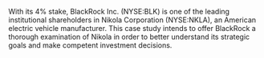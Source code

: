With its 4% stake, BlackRock Inc. (NYSE:BLK) is one of the leading institutional shareholders in Nikola Corporation (NYSE:NKLA), an American electric vehicle manufacturer. This case study intends to offer BlackRock a thorough examination of Nikola in order to better understand its strategic goals and make competent investment decisions. 
